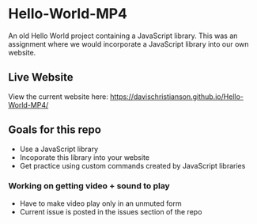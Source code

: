 # Hello-World-MP4
An old Hello World project containing a JavaScript library. This was an assignment where we would incorporate a JavaScript library into our own website.

## Live Website
View the current website here: https://davischristianson.github.io/Hello-World-MP4/

## Goals for this repo
- Use a JavaScript library
- Incoporate this library into your website
- Get practice using custom commands created by JavaScript libraries

### Working on getting video + sound to play
- Have to make video play only in an unmuted form
- Current issue is posted in the issues section of the repo
